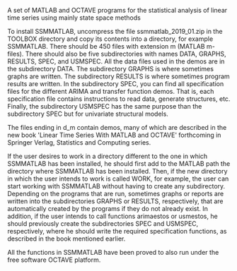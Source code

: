A set of MATLAB and OCTAVE programs for the statistical analysis of linear time series using mainly state space methods

To install SSMMATLAB, uncompress the file ssmmatlab_2019_01.zip in the TOOLBOX directory and copy its contents into a directory, for example SSMMATLAB. There should be 450 files with extension m (MATLAB m-files). There should also be five subdirectories with names DATA, GRAPHS, RESULTS, SPEC, and USMSPEC. All the data files used in the demos are in the subdirectory DATA. The subdirectory GRAPHS is where sometimes graphs are written. The subdirectory RESULTS is where sometimes program results are written. In the subdirectory SPEC, you can find all specification files for the different ARIMA and transfer function demos. That is, each specification file contains instructions to read data, generate structures, etc. Finally, the subdirectory USMSPEC has the same purpose than the subdirectory SPEC but for univariate structural models.

The files ending in d_m contain demos, many of which are described in the new book 'Linear Time Series With MATLAB and OCTAVE' forthcoming in Springer Verlag, Statistics and Computing series.

If the user desires to work in a directory different to the one in which SSMMATLAB has been installed, he should first add to the MATLAB path the directory where SSMMATLAB has been installed. Then, if the new directory in which the user intends to work is called WORK, for example, the user can start working with SSMMATLAB without having to create any subdirectory. Depending on the programs that are run, sometimes graphs or reports are written into the subdirectories GRAPHS or RESULTS, respectively, that are automatically created by the programs if they do not already exist. In addition, if the user intends to call functions arimaestos or usmestos, he should previously create the subdirectories SPEC and USMSPEC, respectively, where he should write the required specification functions, as described in the book mentioned earlier.

All the functions in SSMMATLAB have been proved to also run under the free software OCTAVE platform.
